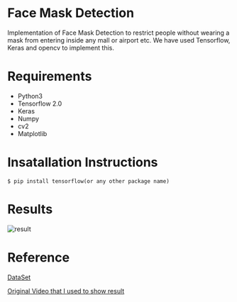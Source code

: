 # Face Mask Detection

Implementation of Face Mask Detection to restrict people without wearing a mask from entering inside any mall or airport etc. We have used Tensorflow, Keras and opencv to implement this.

# Requirements

* Python3
* Tensorflow 2.0
* Keras
* Numpy
* cv2
* Matplotlib

# Insatallation Instructions
```
$ pip install tensorflow(or any other package name)
```

# Results

![result](https://github.com/1sh1vam/Face-Mask-Detection/blob/master/Data/result.gif)


# Reference
[DataSet](https://github.com/prajnasb/observations/tree/master/experiements/data)


[Original Video that I used to show result](https://www.youtube.com/watch?v=b1Y3FSAxj3g)

